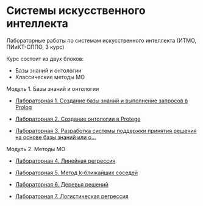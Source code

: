 # Системы искусственного интеллекта
Лабораторные работы по системам искусственного интеллекта (ИТМО, ПИиКТ-СППО, 3 курс)

Курс состоит из двух блоков:

- Базы знаний и онтологии
- Классические методы МО

Модуль 1. Базы знаний и онтологии

  - [Лабораторная 1. Создание базы знаний и выполнение запросов в Prolog](./module-1/new-lab-1)
  
  - [Лабораторная 2. Создание онтологии в Protege](./module-1/lab-2)
  
  - [Лабораторная 3. Разработка системы поддержки принятия решения на основе базы знаний или о...](./module-1/lab-3)
  
Модуль 2. Методы МО

  - [Лабораторная 4. Линейная регрессия](./module-2/lab-4)
  
  - [Лабораторная 5. Метод k-ближайших соседей](./module-2/lab-5)
  
  - [Лабораторная 6. Деревья решений](./module-2/lab-6)
  
  - [Лабораторная 7. Логистическая регрессия](./module-2/lab-7)
  
